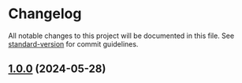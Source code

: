 # Changelog

All notable changes to this project will be documented in this file. See [standard-version](https://github.com/conventional-changelog/standard-version) for commit guidelines.

## [1.0.0](https://github.com/Ki-Blog/BlogMitDashboard/compare/v1.0.1...v1.0.0) (2024-05-28)
